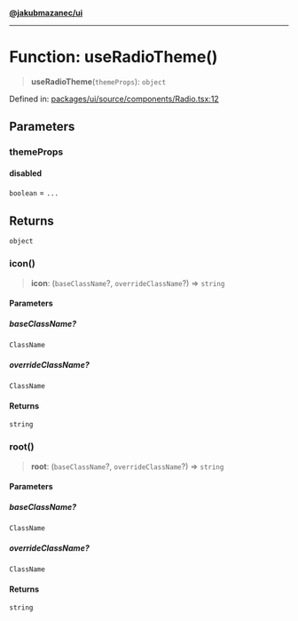 [**@jakubmazanec/ui**](../README.md)

---

# Function: useRadioTheme()

> **useRadioTheme**(`themeProps`): `object`

Defined in:
[packages/ui/source/components/Radio.tsx:12](https://github.com/jakubmazanec/tools/blob/4a8f82fa13ce52bb52e412e9ac98b543cce14fc2/packages/ui/source/components/Radio.tsx#L12)

## Parameters

### themeProps

#### disabled

`boolean` = `...`

## Returns

`object`

### icon()

> **icon**: (`baseClassName`?, `overrideClassName`?) => `string`

#### Parameters

##### baseClassName?

`ClassName`

##### overrideClassName?

`ClassName`

#### Returns

`string`

### root()

> **root**: (`baseClassName`?, `overrideClassName`?) => `string`

#### Parameters

##### baseClassName?

`ClassName`

##### overrideClassName?

`ClassName`

#### Returns

`string`
